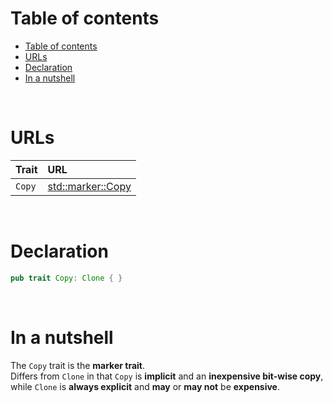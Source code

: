 # Table of contents
- [Table of contents](#table-of-contents)
- [URLs](#urls)
- [Declaration](#declaration)
- [In a nutshell](#in-a-nutshell)

<br>

# URLs
|Trait|URL|
|:----|:------------|
|`Copy`|[std::marker::Copy](https://doc.rust-lang.org/std/marker/trait.Copy.html)|

<br>

# Declaration
```rust
pub trait Copy: Clone { }
```

<br>

# In a nutshell
The `Copy` trait is the **marker trait**.<br>
Differs from `Clone` in that `Copy` is **implicit** and an **inexpensive bit-wise copy**, while `Clone` is **always explicit** and **may** or **may not** be **expensive**.
